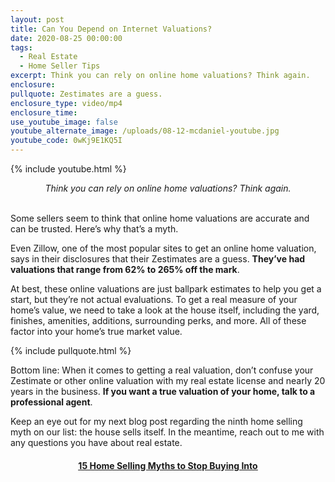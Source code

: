```yaml
---
layout: post
title: Can You Depend on Internet Valuations?
date: 2020-08-25 00:00:00
tags:
  - Real Estate
  - Home Seller Tips
excerpt: Think you can rely on online home valuations? Think again.
enclosure:
pullquote: Zestimates are a guess.
enclosure_type: video/mp4
enclosure_time:
use_youtube_image: false
youtube_alternate_image: /uploads/08-12-mcdaniel-youtube.jpg
youtube_code: 0wKj9E1KQ5I
---
```


{% include youtube.html %}

<center><em>Think you can rely on online home valuations? Think again.</em></center>

<br>Some sellers seem to think that online home valuations are accurate and can be trusted. Here’s why that’s a myth.

Even Zillow, one of the most popular sites to get an online home valuation, says in their disclosures that their Zestimates are a guess. **They’ve had valuations that range from 62% to 265% off the mark**.

At best, these online valuations are just ballpark estimates to help you get a start, but they’re not actual evaluations. To get a real measure of your home’s value, we need to take a look at the house itself, including the yard, finishes, amenities, additions, surrounding perks, and more. All of these factor into your home’s true market value.

{% include pullquote.html %}

Bottom line: When it comes to getting a real valuation, don’t confuse your Zestimate or other online valuation with my real estate license and nearly 20 years in the business. **If you want a true valuation of your home, talk to a professional agent**.

Keep an eye out for my next blog post regarding the ninth home selling myth on our list: the house sells itself. In the meantime, reach out to me with any questions you have about real estate.

<center><h4><u><strong><a target="_blank" href="https://www.youtube.com/playlist?list=PL4Ay_MVLm6QGE37Lr8a94OqNrVBj-zDIw">15 Home Selling Myths to Stop Buying Into</a></strong></u></h4></center>